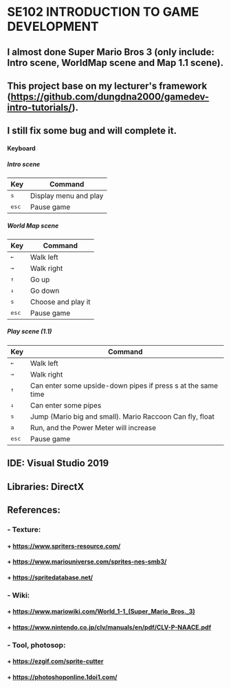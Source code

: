 # SE102 INTRODUCTION TO GAME DEVELOPMENT
## I almost done Super Mario Bros 3 (only include: Intro scene, WorldMap scene and Map 1.1 scene). 
## This project base on my lecturer's framework (https://github.com/dungdna2000/gamedev-intro-tutorials/). 
## I still fix some bug and will complete it.

#### Keyboard
##### Intro scene

| Key                         | Command              |
|-----------------------------|----------------------|
| <kbd>s</kbd>                | Display menu and play|
| <kbd>esc</kbd>              | Pause game           |

##### World Map scene

| Key                         | Command              |
|-----------------------------|----------------------|
| <kbd>←</kbd>                | Walk left            |
| <kbd>→</kbd>                | Walk right           |
| <kbd>↑</kbd>                | Go up                |
| <kbd>↓</kbd>                | Go down              |
| <kbd>s</kbd>                | Choose and play it   |
| <kbd>esc</kbd>              | Pause game           |

##### Play scene (1.1)

| Key                         | Command                                                     |
|-----------------------------|-------------------------------------------------------------|
| <kbd>←</kbd>                | Walk left                                                   |
| <kbd>→</kbd>                | Walk right                                                  |
| <kbd>↑</kbd>                | Can enter some upside-down pipes if press s at the same time|
| <kbd>↓</kbd>                | Can enter some pipes                                        |
| <kbd>s</kbd>                | Jump (Mario big and small). Mario Raccoon Can fly, float    |
| <kbd>a</kbd>                | Run, and the Power Meter will increase                      |
| <kbd>esc</kbd>              | Pause game                                                  |

## IDE: Visual Studio 2019

## Libraries: DirectX

## References: 
### - Texture:
####    + https://www.spriters-resource.com/
####    + https://www.mariouniverse.com/sprites-nes-smb3/
####    + https://spritedatabase.net/
### - Wiki:
####    + https://www.mariowiki.com/World_1-1_(Super_Mario_Bros._3)
####    + https://www.nintendo.co.jp/clv/manuals/en/pdf/CLV-P-NAACE.pdf
### - Tool, photosop:
####    + https://ezgif.com/sprite-cutter
####    + https://photoshoponline.1doi1.com/